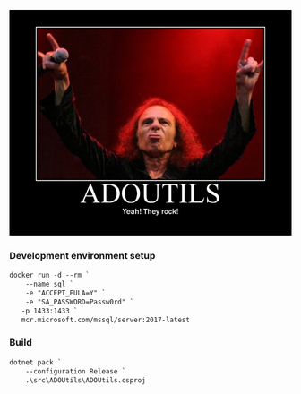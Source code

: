 ![Screenshot](https://github.com/gimmi/adoutils/raw/master/screenshot.jpg)

### Development environment setup

```
docker run -d --rm `
    --name sql `
    -e "ACCEPT_EULA=Y" `
    -e "SA_PASSWORD=Passw0rd" `
   -p 1433:1433 `
   mcr.microsoft.com/mssql/server:2017-latest
```

### Build

```
dotnet pack `
    --configuration Release `
    .\src\ADOUtils\ADOUtils.csproj
```